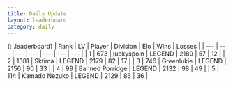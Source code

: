 ```yaml
---
title: Daily Update
layout: leaderboard
category: daily
---
```


{: .leaderboard}
| Rank | LV | Player | Division | Elo | Wins | Losses |
| --- | --- | --- | --- | --- | --- | --- |
| <span data-change="16">1</span> | 673 | <span title="ID: 512212">luckyspoin</span> | LEGEND | <span data-change="141">2189</span> | <span data-change="26">57</span> | <span data-change="3">12</span> |
| <span data-change="-1">2</span> | 1381 | <span title="ID: 353063">Sktima</span> | LEGEND | <span data-change="19">2179</span> | <span data-change="5">82</span> | <span data-change="0">17</span> |
| <span data-change="-1">3</span> | 746 | <span title="ID: 540">Greenlukie</span> | LEGEND | <span data-change="0">2156</span> | <span data-change="0">90</span> | <span data-change="0">33</span> |
| <span data-change="1">4</span> | 99 | <span title="ID: 659170">Banned Porridge</span> | LEGEND | <span data-change="5">2132</span> | <span data-change="4">98</span> | <span data-change="2">49</span> |
| <span data-change="3">5</span> | 114 | <span title="ID: 665001">Kamado Nezuko</span> | LEGEND | <span data-change="24">2129</span> | <span data-change="5">86</span> | <span data-change="1">36</span> |
